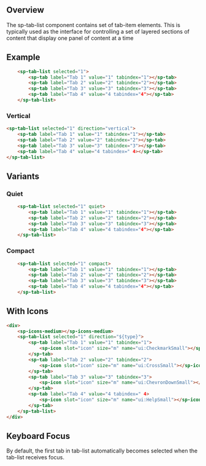 ## Overview

The sp-tab-list component contains set of tab-item elements. This is typically used as the interface for controlling a set of layered sections of content that display one panel of content at a time

## Example

```html
    <sp-tab-list selected="1">
        <sp-tab label="Tab 1" value="1" tabindex="1"></sp-tab>
        <sp-tab label="Tab 2" value="2" tabindex="2"></sp-tab>
        <sp-tab label="Tab 3" value="3" tabindex="3"></sp-tab>
        <sp-tab label="Tab 4" value="4 tabindex="4"></sp-tab>
    </sp-tab-list>
```

### Vertical

```html
<sp-tab-list selected="1" direction="vertical">
    <sp-tab label="Tab 1" value="1" tabindex="1"></sp-tab>
    <sp-tab label="Tab 2" value="2" tabindex="2"></sp-tab>
    <sp-tab label="Tab 3" value="3" tabindex="3"></sp-tab>
    <sp-tab label="Tab 4" value="4 tabindex=" 4></sp-tab>
</sp-tab-list>
```

## Variants

### Quiet

```html
    <sp-tab-list selected="1" quiet>
        <sp-tab label="Tab 1" value="1" tabindex="1"></sp-tab>
        <sp-tab label="Tab 2" value="2" tabindex="2"></sp-tab>
        <sp-tab label="Tab 3" value="3" tabindex="3"></sp-tab>
        <sp-tab label="Tab 4" value="4 tabindex="4"></sp-tab>
    </sp-tab-list>
```

### Compact

```html
    <sp-tab-list selected="1" compact>
        <sp-tab label="Tab 1" value="1" tabindex="1"></sp-tab>
        <sp-tab label="Tab 2" value="2" tabindex="2"></sp-tab>
        <sp-tab label="Tab 3" value="3" tabindex="3"></sp-tab>
        <sp-tab label="Tab 4" value="4 tabindex="4"></sp-tab>
    </sp-tab-list>
```

## With Icons

```html
<div>
    <sp-icons-medium></sp-icons-medium>
    <sp-tab-list selected="1" direction="${type}">
        <sp-tab label="Tab 1" value="1" tabindex="1">
            <sp-icon slot="icon" size="m" name="ui:CheckmarkSmall"></sp-icon>
        </sp-tab>
        <sp-tab label="Tab 2" value="2" tabindex="2">
            <sp-icon slot="icon" size="m" name="ui:CrossSmall"></sp-icon>
        </sp-tab>
        <sp-tab label="Tab 3" value="3" tabindex="3">
            <sp-icon slot="icon" size="m" name="ui:ChevronDownSmall"></sp-icon>
        </sp-tab>
        <sp-tab label="Tab 4" value="4 tabindex=" 4>
            <sp-icon slot="icon" size="m" name="ui:HelpSmall"></sp-icon>
        </sp-tab>
    </sp-tab-list>
</div>
```

## Keyboard Focus

By default, the first tab in tab-list automatically becomes selected when the tab-list receives focus.
